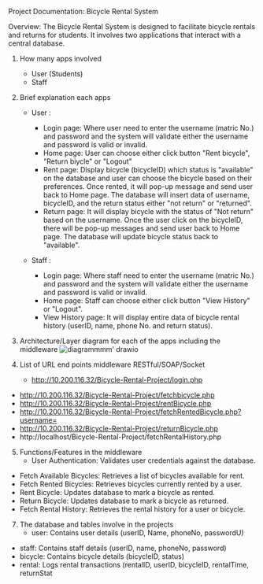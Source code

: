 Project Documentation: Bicycle Rental System

Overview:
The Bicycle Rental System is designed to facilitate bicycle rentals and returns for students. It involves two applications that interact with a central database.

1. How many apps involved
	- User (Students)
	- Staff

2. Brief explanation each apps 
	- User :
		- Login page: Where user need to enter the username (matric No.) and password and the system will validate either the username and password 			  is valid or invalid.
		- Home page: User can choose either click button "Rent bicycle", "Return biycle" or "Logout"
		- Rent page: Display bicycle (bicycleID) which status is "available" on the database and user can choose the bicycle based on their 		  		  preferences. Once rented, it will pop-up message and send user back to Home page. The database will insert data of username, bicycleID, 		  	  and the return status either "not return" or "returned".
		- Return page: It will display bicycle with the status of "Not return" based on the username. Once the user click on the bicycleID, there 		 	  will be pop-up messages and send user back to Home page. The database will update bicycle status back to "available".

	- Staff :
		- Login page: Where staff need to enter the username (matric No.) and password and the system will validate either the username and password 		  is valid or invalid.
		- Home page: Staff can choose either click button "View History" or "Logout".
		- View History page: It will display entire data of bicycle rental history (userID, name, phone No. and return status).


3. Architecture/Layer diagram for each of the apps including the middleware
   ![diagrammmm' drawio](https://github.com/user-attachments/assets/05a427c2-046d-4fc7-84ec-bfaa86299c65)

4. List of URL end points middleware RESTful/SOAP/Socket
	- http://10.200.116.32/Bicycle-Rental-Project/login.php
 - http://10.200.116.32/Bicycle-Rental-Project/fetchbicycle.php
 - http://10.200.116.32/Bicycle-Rental-Project/rentBicycle.php
 - http://10.200.116.32/Bicycle-Rental-Project/fetchRentedBicycle.php?username=
 - http://10.200.116.32/Bicycle-Rental-Project/returnBicycle.php
 - http://localhost/Bicycle-Rental-Project/fetchRentalHistory.php

5. Functions/Features in the middleware
	- User Authentication: Validates user credentials against the database.
 - Fetch Available Bicycles: Retrieves a list of bicycles available for rent.
 - Fetch Rented Bicycles: Retrieves bicycles currently rented by a user.
 - Rent Bicycle: Updates database to mark a bicycle as rented.
 - Return Bicycle: Updates database to mark a bicycle as returned.
 - Fetch Rental History: Retrieves the rental history for a user or bicycle.


7. The database and tables involve in the projects
	- user: Contains user details (userID, Name, phoneNo, passwordU)
 - staff: Contains staff details (userID, name, phoneNo, password)
 - bicycle: Contains bicycle details (bicycleID, status)
 - rental: Logs rental transactions (rentalID, userID, bicycleID, rentalTime, returnStat

